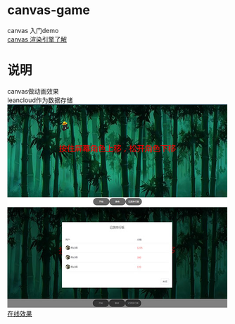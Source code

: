 # canvas-game
canvas 入门demo          
[canvas 渲染引擎了解](https://nibilin33.github.io/frontend-blog/guide/min-routine.html#canvas-%E6%80%A7%E8%83%BD%E5%B7%AE%E5%BC%82)        
# 说明     
canvas做动画效果        
leancloud作为数据存储       
![图1](https://github.com/nibilin33/canvas-game/raw/master/images/xiaoguo1.jpg) 
![图2](https://github.com/nibilin33/canvas-game/raw/master/images/xiaoguo2.jpg)         
[在线效果](https://app.furongfeng.cn/)      
